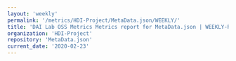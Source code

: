 ```yaml
---
layout: 'weekly'
permalink: '/metrics/HDI-Project/MetaData.json/WEEKLY/'
title: 'DAI Lab OSS Metrics Metrics report for MetaData.json | WEEKLY-REPORT-2020-02-23'
organization: 'HDI-Project'
repository: 'MetaData.json'
current_date: '2020-02-23'
---
```

